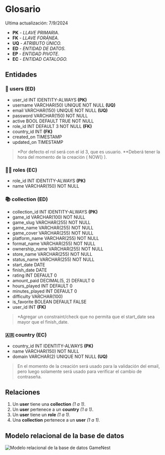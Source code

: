 # Glosario

Ultima actualización: 7/9/2024

- **PK** - _LLAVE PRIMARIA_.
- **FK** - _LLAVE FORÁNEA._
- **UQ** - _ATRIBUTO ÚNICO._
- **ED** - _ENTIDAD DE DATOS._
- **EP** - _ENTIDAD PIVOTE_.
- **EC** - _ENTIDAD CATALOGO._

## Entidades

### 👤 users **(ED)**

- user_id INT IDENTITY-ALWAYS **(PK)**
- username VARCHAR(50) UNIQUE NOT NULL **(UQ)**
- email VARCHAR(150) UNIQUE NOT NULL **(UQ)**
- password VARCHAR(150) NOT NULL
- active BOOL DEFAULT TRUE NOT NULL
- role_id INT DEFAULT 3 NOT NULL **(FK)**
- country_id INT **(FK)**
- created_on TIMESTAMP
- updated_on TIMESTAMP

> *Por defecto el rol será con el id 3, que es usuario.
> **Deberá tener la hora del momento de la creación ( NOW() ).

### 👨‍🏭 roles **(EC)**

- role_id INT IDENTITY-ALWAYS **(PK)**
- name VARCHAR(150) NOT NULL

### 📚 collection **(ED)**

- collection_id INT IDENTITY-ALWAYS **(PK)**
- game_id VARCHAR(100) NOT NULL
- game_slug VARCHAR(255) NOT NULL
- game_name VARCHAR(255) NOT NULL
- game_cover VARCHAR(255) NOT NULL
- platform_name VARCHAR(255) NOT NULL
- format_name VARCHAR(255) NOT NULL
- ownership_name VARCHAR(255)  NOT NULL
- store_name VARCHAR(255) NOT NULL
- status_name VARCHAR(255) NOT NULL
- start_date DATE
- finish_date DATE
- rating INT DEFAULT 0
- amount_paid DECIMAL(5, 2) DEFAULT 0
- hours_played INT DEFAULT 0
- minutes_played INT DEFAULT 0
- difficulty VARCHAR(100)
- is_favorite BOLEAN DEFAULT FALSE
- user_id INT **(FK)**

> *Agregar un constraint/check que no permita que el start_date sea mayor que el finish_date.

### 🇦🇷 country **(EC)**

- country_id INT IDENTITY-ALWAYS **(PK)**
- name VARCHAR(150) NOT NULL
- domain VARCHAR(2) UNIQUE NOT NULL **(UQ)**

> En el momento de la creación será usado para la validación del email, pero luego solamente será usado para verificar el cambio de contraseña.

## Relaciones

1. Un **user** tiene una **collection** _(1 a 1)_.
2. Un **user** pertenece a un **country** _(1 a 1)_.
3. Un **user** tiene un **role** _(1 a 1)_.
4. Una **collection** pertenece a un **user** _(1 a 1)._

## Modelo relacional de la base de datos

![Modelo relacional de la base de datos GameNest](/modelo-relacional-db-gamenest.png)
